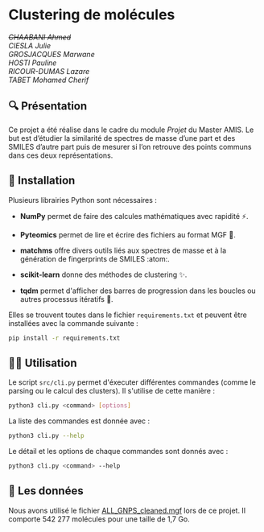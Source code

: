 # Clustering de molécules

*~~CHAABANI Ahmed~~*  
*CIESLA Julie*  
*GROSJACQUES Marwane*  
*HOSTI Pauline*  
*RICOUR-DUMAS Lazare*  
*TABET Mohamed Cherif*  

## :mag: Présentation

Ce projet a été réalise dans le cadre du module _Projet_ du Master AMIS. Le but est d’étudier la similarité de spectres de masse d’une part et des SMILES d’autre part puis
de mesurer si l’on retrouve des points communs dans ces deux représentations.

## :hammer: Installation

Plusieurs librairies Python sont nécessaires :
* **NumPy** permet de faire des calcules mathématiques avec rapidité :zap:.

* **Pyteomics** permet de lire et écrire des fichiers au format MGF :scroll:.

* **matchms** offre divers outils liés aux spectres de masse et à la génération de fingerprints de SMILES :atom:.

* **scikit-learn** donne des méthodes de clustering :sparkles:.

* **tqdm** permet d'afficher des barres de progression dans les boucles ou autres processus itératifs :signal_strength:.

Elles se trouvent toutes dans le fichier `requirements.txt` et peuvent être installées avec la commande suivante :  
```bash
pip install -r requirements.txt
```

## :technologist: Utilisation

Le script `src/cli.py` permet d'éxecuter différentes commandes (comme le parsing ou le calcul des clusters). Il s'utilise de cette manière :
```bash
python3 cli.py <command> [options]
```

La liste des commandes est donnée avec :
```bash
python3 cli.py --help
```

Le détail et les options de chaque commandes sont donnés avec :
```bash
python3 cli.py <command> --help
```

## :link: Les données

Nous avons utilisé le fichier [ALL_GNPS_cleaned.mgf](https://zenodo.org/records/11193898) lors de ce projet. Il comporte 542 277 molécules pour une taille de 1,7 Go.
